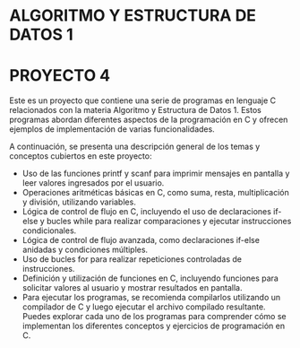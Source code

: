 # ALGORITMO Y ESTRUCTURA DE DATOS 1

# PROYECTO 4

Este es un proyecto que contiene una serie de programas en lenguaje C relacionados con la materia Algoritmo y Estructura de Datos 1. Estos programas abordan diferentes aspectos de la programación en C y ofrecen ejemplos de implementación de varias funcionalidades.

A continuación, se presenta una descripción general de los temas y conceptos cubiertos en este proyecto:

- Uso de las funciones printf y scanf para imprimir mensajes en pantalla y leer valores ingresados por el usuario.
- Operaciones aritméticas básicas en C, como suma, resta, multiplicación y división, utilizando variables.
- Lógica de control de flujo en C, incluyendo el uso de declaraciones if-else y bucles while para realizar comparaciones y ejecutar instrucciones condicionales.
- Lógica de control de flujo avanzada, como declaraciones if-else anidadas y condiciones múltiples.
- Uso de bucles for para realizar repeticiones controladas de instrucciones.
- Definición y utilización de funciones en C, incluyendo funciones para solicitar valores al usuario y mostrar resultados en pantalla.
- Para ejecutar los programas, se recomienda compilarlos utilizando un compilador de C y luego ejecutar el archivo compilado resultante. Puedes explorar cada uno de los programas para comprender cómo se implementan los diferentes conceptos y ejercicios de programación en C.